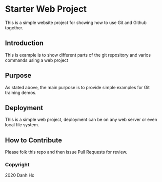 # Starter Web Project

This is a simple website project for showing how to use Git and Github together. 

## Introduction

This is example is to show different parts of the git repository and varios commands using a web project

## Purpose

As stated above, the main purpose is to provide simple examples for Git training demos.

## Deployment

This is a simple web project, deployment can be on any web server or even local file system.

## How to Contribute

Please folk this repo and then issue Pull Requests for review.

### Copyright

2020 Danh Ho